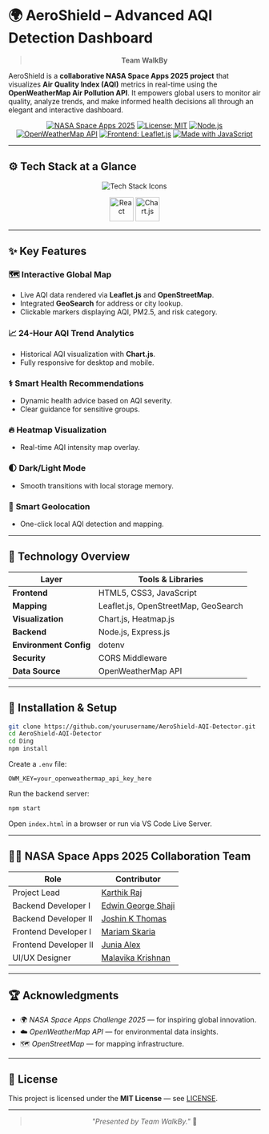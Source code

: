 # 🌍 **AeroShield – Advanced AQI Detection Dashboard**

<div align = "center">

> **Team WalkBy**

</div>

AeroShield is a **collaborative NASA Space Apps 2025 project** that visualizes **Air Quality Index (AQI)** metrics in real-time using the **OpenWeatherMap Air Pollution API**. It empowers global users to monitor air quality, analyze trends, and make informed health decisions all through an elegant and interactive dashboard.



<div align = "center">

[![NASA Space Apps 2025](https://img.shields.io/badge/NASA%20Space%20Apps-2025-blue?logo=nasa\&logoColor=white)](https://www.spaceappschallenge.org/)
[![License: MIT](https://img.shields.io/badge/License-MIT-green.svg)](LICENSE)
[![Node.js](https://img.shields.io/badge/Node.js-Express-brightgreen?logo=node.js\&logoColor=white)](https://nodejs.org/)
[![OpenWeatherMap API](https://img.shields.io/badge/API-OpenWeatherMap-orange?logo=openweathermap)](https://openweathermap.org/api)
[![Frontend: Leaflet.js](https://img.shields.io/badge/Frontend-Leaflet.js-brightgreen?logo=leaflet)](https://leafletjs.com)
[![Made with JavaScript](https://img.shields.io/badge/Made%20with-JavaScript-yellow?logo=javascript)](https://developer.mozilla.org/en-US/docs/Web/JavaScript)

</div>

---

## ⚙️ **Tech Stack at a Glance**

<p align="center">
  <img src="https://skillicons.dev/icons?i=html,css,js,nodejs,express,git,github,vscode" alt="Tech Stack Icons" />
</p>

<p align="center">
  <img src="https://cdn.jsdelivr.net/gh/devicons/devicon/icons/react/react-original.svg" width="48" height="48" alt="React"/>
  <img src="https://cdn.jsdelivr.net/gh/devicons/devicon/icons/chartjs/chartjs-original.svg" width="48" height="48" alt="Chart.js"/>
</p>

---

## ✨ **Key Features**

### 🗺️ **Interactive Global Map**

* Live AQI data rendered via **Leaflet.js** and **OpenStreetMap**.
* Integrated **GeoSearch** for address or city lookup.
* Clickable markers displaying AQI, PM2.5, and risk category.

### 📈 **24-Hour AQI Trend Analytics**

* Historical AQI visualization with **Chart.js**.
* Fully responsive for desktop and mobile.

### ⚕️ **Smart Health Recommendations**

* Dynamic health advice based on AQI severity.
* Clear guidance for sensitive groups.

### 🔥 **Heatmap Visualization**

* Real-time AQI intensity map overlay.

### 🌓 **Dark/Light Mode**

* Smooth transitions with local storage memory.

### 📍 **Smart Geolocation**

* One-click local AQI detection and mapping.

---

## 🧠 **Technology Overview**
<div align = "center">

| Layer                  | Tools & Libraries                    |
| ---------------------- | ------------------------------------ |
| **Frontend**           | HTML5, CSS3, JavaScript              |
| **Mapping**            | Leaflet.js, OpenStreetMap, GeoSearch |
| **Visualization**      | Chart.js, Heatmap.js                 |
| **Backend**            | Node.js, Express.js                  |
| **Environment Config** | dotenv                               |
| **Security**           | CORS Middleware                      |
| **Data Source**        | OpenWeatherMap API                   |

</div>

---

## 🧭 **Installation & Setup**

```bash
git clone https://github.com/yourusername/AeroShield-AQI-Detector.git
cd AeroShield-AQI-Detector
cd Ding
npm install
```

Create a `.env` file:

```env
OWM_KEY=your_openweathermap_api_key_here
```

Run the backend server:

```bash
npm start
```

Open `index.html` in a browser or run via VS Code Live Server.

---

## 👩‍🚀 **NASA Space Apps 2025 Collaboration Team**

<div align = "center">

| Role               | Contributor                                  |
| ------------------ | -------------------------------------------- |
| Project Lead       | [Karthik Raj](https://github.com/karthikrajj) |
| Backend Developer I | [Edwin George Shaji](https://github.com/edwingeorgeshaji) |
| Backend Developer II | [Joshin K Thomas](https://github.com/Joshin-07) |
| Frontend Developer I | [Mariam Skaria](https://github.com/MariamSkaria) |
| Frontend Developer II | [Junia Alex](https://github.com/JuniaAlex) |
| UI/UX Designer     | [Malavika Krishnan](https://github.com/Malavika-Krishnan)  |

</div>

---

## 🏆 **Acknowledgments**

* 🌍 *NASA Space Apps Challenge 2025* — for inspiring global innovation.
* ☁️ *OpenWeatherMap API* — for environmental data insights.
* 🗺️ *OpenStreetMap* — for mapping infrastructure.

---

## 📜 **License**

This project is licensed under the **MIT License** — see [LICENSE](LICENSE).

---
<div align = "center">
  
> *"Presented by Team WalkBy."* 🚀

</div>
